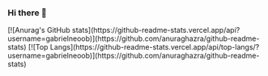 ### Hi there 👋
<div>
[![Anurag's GitHub stats](https://github-readme-stats.vercel.app/api?username=gabrielneoob)](https://github.com/anuraghazra/github-readme-stats)
[![Top Langs](https://github-readme-stats.vercel.app/api/top-langs/?username=gabrielneoob)](https://github.com/anuraghazra/github-readme-stats)
  </div>
<!--
**gabrielneoob/gabrielneoob** is a ✨ _special_ ✨ repository because its `README.md` (this file) appears on your GitHub profile.

Here are some ideas to get you started:

- 🔭 I’m currently working on ...
- 🌱 I’m currently learning ...
- 👯 I’m looking to collaborate on ...
- 🤔 I’m looking for help with ...
- 💬 Ask me about ...
- 📫 How to reach me: ...
- 😄 Pronouns: ...
- ⚡ Fun fact: ...
-->
